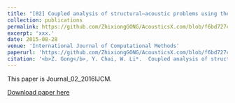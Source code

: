 ```yaml
---
title: "[02] Coupled analysis of structural–acoustic problems using the cell-Based smoothed three-node Mindlin plate element"
collection: publications
permalink: https://github.com/ZhixiongGONG/AcousticsX.com/blob/f6bd727cfcbc330406f70ff04b309cf0819700a0/files/Journal_02_2016IJCM.pdf
excerpt: 'xxx.'
date: 2015-08-28
venue: 'International Journal of Computational Methods'
paperurl: 'https://github.com/ZhixiongGONG/AcousticsX.com/blob/f6bd727cfcbc330406f70ff04b309cf0819700a0/files/Journal_02_2016IJCM.pdf'
citation: '<b>Z. Gong</b>, Y. Chai, W. Li*.  Coupled analysis of structural–acoustic problems using the cell-Based smoothed three-node Mindlin plate element. <i>International Journal of Computational Methods</i> 13(2) 1640007, (2016).'
---
```

This paper is Journal_02_2016IJCM.

[Download paper here](https://github.com/ZhixiongGONG/AcousticsX.com/blob/f6bd727cfcbc330406f70ff04b309cf0819700a0/files/Journal_02_2016IJCM.pdf)
